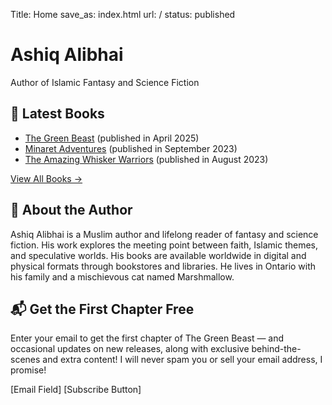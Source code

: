 Title: Home
save_as: index.html
url: /
status: published

<h1>Ashiq Alibhai</h1>
Author of Islamic Fantasy and Science Fiction


<h2>📖 Latest Books</h2>

<!-- start -->
- [The Green Beast](books/the-green-beast.html) (published in April 2025)
- [Minaret Adventures](books/minaret-adventures.html) (published in September 2023)
- [The Amazing Whisker Warriors](books/the-amazing-whisker-warriors.html) (published in August 2023)
<!-- end -->

[View All Books →](/books.html)

<h2>🧭 About the Author</h2>
Ashiq Alibhai  is a Muslim author and lifelong reader of fantasy and science fiction. His work explores the meeting point between faith, Islamic themes, and speculative worlds. His books are available worldwide in digital and physical formats through bookstores and libraries. He lives in Ontario with his family and a mischievous cat named Marshmallow.

<h2>📬 Get the First Chapter Free</h2>

Enter your email to get the first chapter of The Green Beast — and occasional updates on new releases, along with exclusive behind-the-scenes and extra content! I will never spam you or sell your email address, I promise!

[Email Field] [Subscribe Button]


